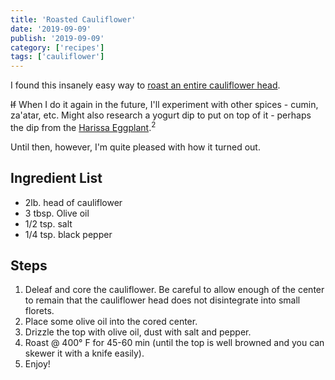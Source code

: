 ```yaml
---
title: 'Roasted Cauliflower'
date: '2019-09-09'
publish: '2019-09-09'
category: ['recipes']
tags: ['cauliflower']
---
```


I found this insanely easy way to [roast an entire cauliflower head](https://cookthestory.com/whole-roasted-cauliflower-guide/).

~~If~~ When I do it again in the future, I'll experiment with other spices - cumin, za'atar, etc. Might also research a yogurt dip to put on top of it - perhaps the dip from the [Harissa Eggplant](harissa-eggplant/).<sup>2</sup>

Until then, however, I'm quite pleased with how it turned out.

## Ingredient List

-   2lb. head of cauliflower
-   3 tbsp. Olive oil
-   1/2 tsp. salt
-   1/4 tsp. black pepper

## Steps

1. Deleaf and core the cauliflower. Be careful to allow enough of the center to remain that the cauliflower head does not disintegrate into small florets.
2. Place some olive oil into the cored center.
3. Drizzle the top with olive oil, dust with salt and pepper.
4. Roast @ 400° F for 45-60 min (until the top is well browned and you can skewer it with a knife easily).
5. Enjoy!
